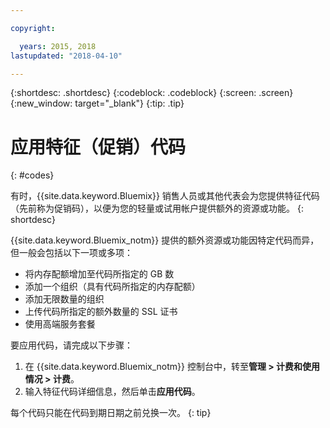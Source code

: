 ```yaml
---

copyright:

  years: 2015, 2018
lastupdated: "2018-04-10"

---
```


{:shortdesc: .shortdesc}
{:codeblock: .codeblock}
{:screen: .screen}
{:new_window: target="_blank"}
{:tip: .tip}

# 应用特征（促销）代码
{: #codes}

有时，{{site.data.keyword.Bluemix}} 销售人员或其他代表会为您提供特征代码（先前称为促销码），以便为您的轻量或试用帐户提供额外的资源或功能。
{: shortdesc}

{{site.data.keyword.Bluemix_notm}} 提供的额外资源或功能因特定代码而异，但一般会包括以下一项或多项：

  * 将内存配额增加至代码所指定的 GB 数
  * 添加一个组织（具有代码所指定的内存配额）
  * 添加无限数量的组织
  * 上传代码所指定的额外数量的 SSL 证书
  * 使用高端服务套餐

要应用代码，请完成以下步骤：

1. 在 {{site.data.keyword.Bluemix_notm}} 控制台中，转至**管理 > 计费和使用情况 > 计费**。
2. 输入特征代码详细信息，然后单击**应用代码**。

每个代码只能在代码到期日期之前兑换一次。
{: tip}
